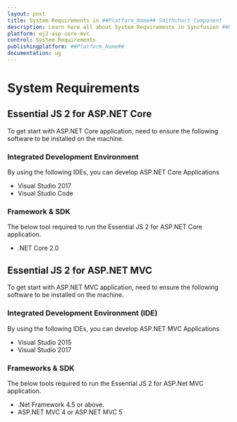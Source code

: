 ```yaml
---
layout: post
title: System Requirements in ##Platform_Name## Smithchart Component
description: Learn here all about System Requirements in Syncfusion ##Platform_Name## Smithchart component of Syncfusion Essential JS 2 and more.
platform: ej2-asp-core-mvc
control: System Requirements
publishingplatform: ##Platform_Name##
documentation: ug
---
```


# System Requirements

## Essential JS 2 for ASP.NET Core

To get start with ASP.NET Core application, need to ensure the following software to be installed on the machine.

### Integrated Development Environment

By using the following IDEs, you can develop ASP.NET Core Applications

* Visual Studio 2017
* Visual Studio Code

### Framework & SDK

The below tool required to run the Essential JS 2 for ASP.NET Core application.

* .NET Core 2.0

## Essential JS 2 for ASP.NET MVC

To get start with ASP.NET MVC application, need to ensure the following software to be installed on the machine.

### Integrated Development Environment (IDE)

By using the following IDEs, you can develop ASP.NET MVC Applications

* Visual Studio 2015
* Visual Studio 2017

### Frameworks & SDK

The below tools required to run the Essential JS 2 for ASP.Net MVC application.

* .Net Framework 4.5 or above.
* ASP.NET MVC 4 or ASP.NET MVC 5